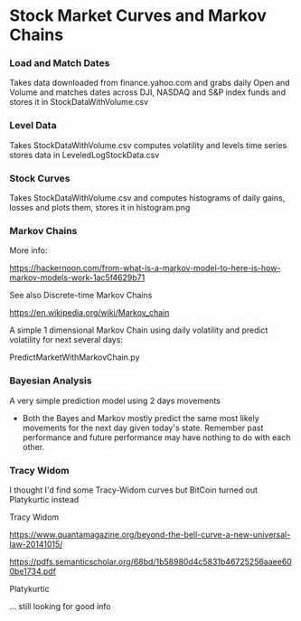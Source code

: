 

# Stock Market Curves and Markov Chains

### Load and Match Dates 
Takes data downloaded from finance.yahoo.com and grabs daily Open and Volume and matches dates across DJI, NASDAQ and S&P index funds and stores it in StockDataWithVolume.csv

### Level Data
Takes StockDataWithVolume.csv computes volatility and levels time series stores data in LeveledLogStockData.csv

### Stock Curves
Takes StockDataWithVolume.csv and computes histograms of daily gains, losses and plots them, stores it in histogram.png

### Markov Chains
More info:

https://hackernoon.com/from-what-is-a-markov-model-to-here-is-how-markov-models-work-1ac5f4629b71

See also Discrete-time Markov Chains 

https://en.wikipedia.org/wiki/Markov_chain

A simple 1 dimensional Markov Chain using daily volatility and predict volatility for next several days:

PredictMarketWithMarkovChain.py


### Bayesian Analysis
A very simple prediction model using 2 days movements

* Both the Bayes and Markov mostly predict the same most likely movements for the next day given today's state. Remember past performance and future performance may have nothing to do with each other.


### Tracy Widom 
I thought I'd find some Tracy-Widom curves but BitCoin turned out Platykurtic instead

Tracy Widom

https://www.quantamagazine.org/beyond-the-bell-curve-a-new-universal-law-20141015/

https://pdfs.semanticscholar.org/68bd/1b58980d4c5831b46725256aaee600be1734.pdf

Platykurtic

... still looking for good info

